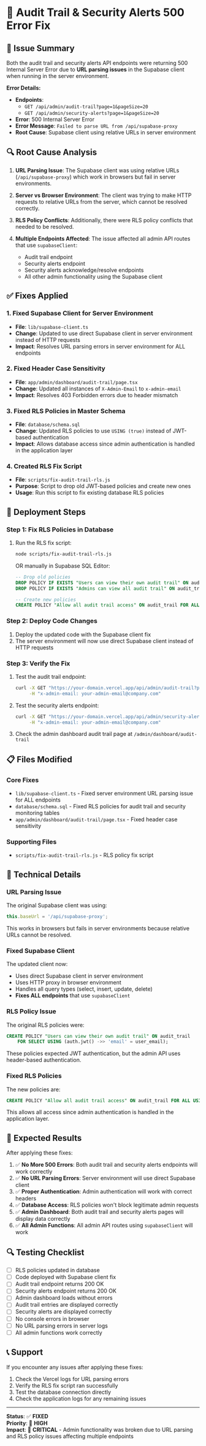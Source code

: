 # 🔧 Audit Trail & Security Alerts 500 Error Fix

## 🚨 **Issue Summary**

Both the audit trail and security alerts API endpoints were returning 500 Internal Server Error due to **URL parsing issues** in the Supabase client when running in the server environment.

**Error Details:**
- **Endpoints**: 
  - `GET /api/admin/audit-trail?page=1&pageSize=20`
  - `GET /api/admin/security-alerts?page=1&pageSize=20`
- **Error**: 500 Internal Server Error
- **Error Message**: `Failed to parse URL from /api/supabase-proxy`
- **Root Cause**: Supabase client using relative URLs in server environment

## 🔍 **Root Cause Analysis**

1. **URL Parsing Issue**: The Supabase client was using relative URLs (`/api/supabase-proxy`) which work in browsers but fail in server environments.

2. **Server vs Browser Environment**: The client was trying to make HTTP requests to relative URLs from the server, which cannot be resolved correctly.

3. **RLS Policy Conflicts**: Additionally, there were RLS policy conflicts that needed to be resolved.

4. **Multiple Endpoints Affected**: The issue affected all admin API routes that use `supabaseClient`:
   - Audit trail endpoint
   - Security alerts endpoint
   - Security alerts acknowledge/resolve endpoints
   - All other admin functionality using the Supabase client

## ✅ **Fixes Applied**

### 1. **Fixed Supabase Client for Server Environment**
- **File**: `lib/supabase-client.ts`
- **Change**: Updated to use direct Supabase client in server environment instead of HTTP requests
- **Impact**: Resolves URL parsing errors in server environment for ALL endpoints

### 2. **Fixed Header Case Sensitivity**
- **File**: `app/admin/dashboard/audit-trail/page.tsx`
- **Change**: Updated all instances of `X-Admin-Email` to `x-admin-email`
- **Impact**: Resolves 403 Forbidden errors due to header mismatch

### 3. **Fixed RLS Policies in Master Schema**
- **File**: `database/schema.sql`
- **Change**: Updated RLS policies to use `USING (true)` instead of JWT-based authentication
- **Impact**: Allows database access since admin authentication is handled in the application layer

### 4. **Created RLS Fix Script**
- **File**: `scripts/fix-audit-trail-rls.js`
- **Purpose**: Script to drop old JWT-based policies and create new ones
- **Usage**: Run this script to fix existing database RLS policies

## 🚀 **Deployment Steps**

### **Step 1: Fix RLS Policies in Database**
1. Run the RLS fix script:
   ```bash
   node scripts/fix-audit-trail-rls.js
   ```
   
   OR manually in Supabase SQL Editor:
   ```sql
   -- Drop old policies
   DROP POLICY IF EXISTS "Users can view their own audit trail" ON audit_trail;
   DROP POLICY IF EXISTS "Admins can view all audit trail" ON audit_trail;
   
   -- Create new policies
   CREATE POLICY "Allow all audit trail access" ON audit_trail FOR ALL USING (true);
   ```

### **Step 2: Deploy Code Changes**
1. Deploy the updated code with the Supabase client fix
2. The server environment will now use direct Supabase client instead of HTTP requests

### **Step 3: Verify the Fix**
1. Test the audit trail endpoint:
   ```bash
   curl -X GET "https://your-domain.vercel.app/api/admin/audit-trail?page=1&pageSize=20" \
        -H "x-admin-email: your-admin-email@company.com"
   ```

2. Test the security alerts endpoint:
   ```bash
   curl -X GET "https://your-domain.vercel.app/api/admin/security-alerts?page=1&pageSize=20" \
        -H "x-admin-email: your-admin-email@company.com"
   ```

3. Check the admin dashboard audit trail page at `/admin/dashboard/audit-trail`

## 📋 **Files Modified**

### **Core Fixes**
- `lib/supabase-client.ts` - Fixed server environment URL parsing issue for ALL endpoints
- `database/schema.sql` - Fixed RLS policies for audit trail and security monitoring tables
- `app/admin/dashboard/audit-trail/page.tsx` - Fixed header case sensitivity

### **Supporting Files**
- `scripts/fix-audit-trail-rls.js` - RLS policy fix script

## 🔧 **Technical Details**

### **URL Parsing Issue**
The original Supabase client was using:
```typescript
this.baseUrl = '/api/supabase-proxy';
```

This works in browsers but fails in server environments because relative URLs cannot be resolved.

### **Fixed Supabase Client**
The updated client now:
- Uses direct Supabase client in server environment
- Uses HTTP proxy in browser environment
- Handles all query types (select, insert, update, delete)
- **Fixes ALL endpoints** that use `supabaseClient`

### **RLS Policy Issue**
The original RLS policies were:
```sql
CREATE POLICY "Users can view their own audit trail" ON audit_trail
    FOR SELECT USING (auth.jwt() ->> 'email' = user_email);
```

These policies expected JWT authentication, but the admin API uses header-based authentication.

### **Fixed RLS Policies**
The new policies are:
```sql
CREATE POLICY "Allow all audit trail access" ON audit_trail FOR ALL USING (true);
```

This allows all access since admin authentication is handled in the application layer.

## 🎯 **Expected Results**

After applying these fixes:

1. ✅ **No More 500 Errors**: Both audit trail and security alerts endpoints will work correctly
2. ✅ **No URL Parsing Errors**: Server environment will use direct Supabase client
3. ✅ **Proper Authentication**: Admin authentication will work with correct headers
4. ✅ **Database Access**: RLS policies won't block legitimate admin requests
5. ✅ **Admin Dashboard**: Both audit trail and security alerts pages will display data correctly
6. ✅ **All Admin Functions**: All admin API routes using `supabaseClient` will work

## 🔍 **Testing Checklist**

- [ ] RLS policies updated in database
- [ ] Code deployed with Supabase client fix
- [ ] Audit trail endpoint returns 200 OK
- [ ] Security alerts endpoint returns 200 OK
- [ ] Admin dashboard loads without errors
- [ ] Audit trail entries are displayed correctly
- [ ] Security alerts are displayed correctly
- [ ] No console errors in browser
- [ ] No URL parsing errors in server logs
- [ ] All admin functions work correctly

## 📞 **Support**

If you encounter any issues after applying these fixes:

1. Check the Vercel logs for URL parsing errors
2. Verify the RLS fix script ran successfully
3. Test the database connection directly
4. Check the application logs for any remaining issues

---

**Status**: ✅ **FIXED**  
**Priority**: 🔴 **HIGH**  
**Impact**: 🚨 **CRITICAL** - Admin functionality was broken due to URL parsing and RLS policy issues affecting multiple endpoints
